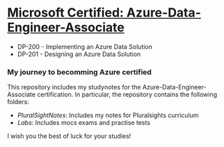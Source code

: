 # <a href="https://docs.microsoft.com/en-us/learn/certifications/azure-data-engineer"> Microsoft Certified: Azure-Data-Engineer-Associate
</a>
<ul>
  <li> DP-200 - Implementing an Azure Data Solution </li>  
  <li> DP-201 - Designing an Azure Data Solution </li>
</ul>

<h3> My journey to becomming Azure certified </h3>

<p> This repository includes my studynotes for the Azure-Data-Engineer-Associate certification. In particular, the repository contains the following folders:
<ul>
  <li> <i>PluralSightNotes</i>: Includes my notes for Pluralsights curriculum </li>  
  <li> <i>Labs</i>: Includes mocs exams and practise tests </li>  
  </ul>
  <p> I wish you the best of luck for your studies! </p> 



